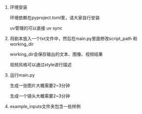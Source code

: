1.   环境安装

     环境依赖在pyproject.toml里，请大家自行安装

     uv管理的可以直接 uv sync



2.   将剧本放入一个txt文件中，然后在main.py里面修改script_path 和 working_dir

     working_dir会保存输出的文本、图像、视频结果

     视频风格可以通过style进行描述



3.   运行main.py

     生成一张图片大概需要2~3分钟

     生成一个镜头大概需要2~3分钟



4.   example_inputs文件夹包含一些样例

